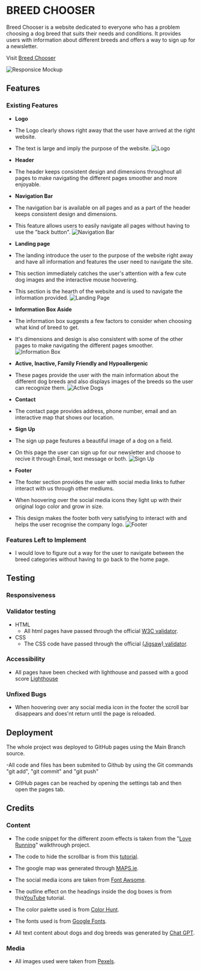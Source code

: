 # BREED CHOOSER

Breed Chooser is a website dedicated to everyone who has a problem choosing a dog breed that suits their needs and conditions. It provides users with information about different breeds and offers a way to sign up for a newsletter.

Visit [Breed Chooser](https://tossan99.github.io/dog-lovers/) 

![Responsice Mockup](assets/images/am-i-responsive.jpg)

## Features

### Existing Features

- __Logo__

- The Logo clearly shows right away that the user have arrived at the right website.
- The text is large and imply the purpose of the website.
![Logo](assets/images/logo.jpg)

- __Header__

- The header keeps consistent design and dimensions throughout all pages to make navigating the different pages smoother and more enjoyable.

- __Navigation Bar__

- The navigation bar is available on all pages and as a part of the header keeps consistent design and dimensions.
- This feature allows users to easily navigate all pages without having to use the "back button". 
![Navigation Bar](assets/images/nav-menu.jpg)

- __Landing page__

- The landing introduce the user to the purpose of the website right away and have all information and features the user need to navigate the site.
- This section immediately catches the user's attention with a few cute dog images and the interactive mouse hoovering.
- This section is the hearth of the website and is used to navigate the information provided.
![Landing Page](assets/images/landing-page.jpg)

- __Information Box Aside__

- The information box suggests a few factors to consider when choosing what kind of breed to get.
- It's dimensions and design is also consistent with some of the other pages to make navigating the different pages smoother.
![Information Box](assets/images/information-box-aside.jpg)

- __Active, Inactive, Family Friendly and Hypoallergenic__

- These pages provide the user with the main information about the different dog breeds and also displays images of the breeds so the user can recognize them.
![Active Dogs](assets/images/active-dog.jpg)
- __Contact__

- The contact page provides address, phone number, email and an interactive map that shows our location.

- __Sign Up__

- The sign up page feutures a beautiful image of a dog on a field.
- On this page the user can sign up for our newsletter and choose to recive it through Email, text message or both.
![Sign Up](assets/images/sign-up.jpg)

- __Footer__

- The footer section provides the user with social media links to futher interact with us through other mediums.
- When hoovering over the social media icons they light up with their original logo color and grow in size.
- This design makes the footer both very satisfying to interact with and helps the user recognise the company logo.
![Footer](assets/images/footer.jpg)

### Features Left to Implement

- I would love to figure out a way for the user to navigate between the breed categories without having to go back to the home page.

## Testing

### Responsiveness


### Validator testing

- HTML
  - All html pages have passed through the official [W3C validator](https://validator.w3.org/).
- CSS
  - The CSS code have passed through the official [(Jigsaw) validator](https://jigsaw.w3.org/css-validator/).

### Accessibility

- All pages have been checked with lighthouse and passed with a good score
[Lighthouse](/assets/images/l)

### Unfixed Bugs

- When hoovering over any social media icon in the footer the scroll bar disappears and does'nt return until the page is reloaded.

## Deployment

The whole project was deployed to GitHub pages using the Main Branch source.

-All code and files has been submited to Github by using the Git commands "git add", "git commit" and "git push"
- GitHub pages can be reached by opening the settings tab and then open the pages tab.

## Credits

### Content

- The code snippet for the different zoom effects is taken from the "[Love Running](https://www.youtube.com/watch?v=F0XY13Fjblw&t=77s)" walkthrough project.

- The code to hide the scrollbar is from this [tutorial](https://www.w3schools.com/howto/howto_css_hide_scrollbars.asp).

- The google map was generated through [MAPS.ie](https://www.maps.ie/create-google-map/).

- The social media icons are taken from [Font Awsome](https://fontawesome.com/).

- The outline effect on the headings inside the dog boxes is from this[YouTube](https://www.youtube.com/watch?v=Hx1p1vQeHCg) tutorial.

- The color palette used is from [Color Hunt](https://colorhunt.co/palette/27374d526d829db2bfdde6ed).

- The fonts used is from [Google Fonts](https://fonts.google.com/).

- All text content about dogs and dog breeds was generated by [Chat GPT](https://openai.com/blog/chatgpt).
### Media

- All images used were taken from [Pexels](https://www.pexels.com/).



